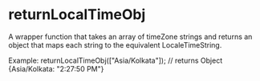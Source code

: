 # returnLocalTimeObj
A wrapper function that takes an array of timeZone strings and returns an object that maps each string to the equivalent LocaleTimeString.

Example:
returnLocalTimeObj(["Asia/Kolkata"]); // returns Object {Asia/Kolkata: "2:27:50 PM"}
